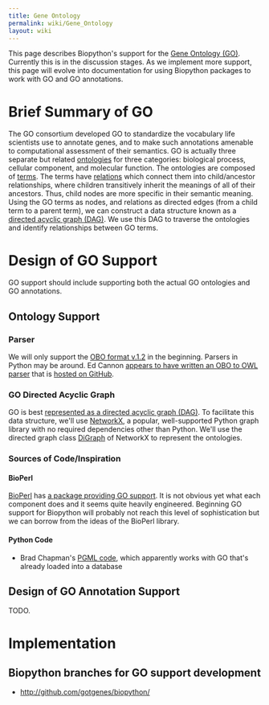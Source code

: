 ```yaml
---
title: Gene Ontology
permalink: wiki/Gene_Ontology
layout: wiki
---
```


This page describes Biopython's support for the [Gene Ontology
(GO)](http://www.geneontology.org/). Currently this is in the discussion
stages. As we implement more support, this page will evolve into
documentation for using Biopython packages to work with GO and GO
annotations.

Brief Summary of GO
===================

The GO consortium developed GO to standardize the vocabulary life
scientists use to annotate genes, and to make such annotations amenable
to computational assessment of their semantics. GO is actually three
separate but related
[ontologies](http://www.geneontology.org/GO.ontology.structure.shtml#ontology)
for three categories: biological process, cellular component, and
molecular function. The ontologies are composed of
[terms](http://www.geneontology.org/GO.ontology.structure.shtml#term).
The terms have
[relations](http://www.geneontology.org/GO.ontology.relations.shtml)
which connect them into child/ancestor relationships, where children
transitively inherit the meanings of all of their ancestors. Thus, child
nodes are more specific in their semantic meaning. Using the GO terms as
nodes, and relations as directed edges (from a child term to a parent
term), we can construct a data structure known as a [directed acyclic
graph (DAG)](http://en.wikipedia.org/wiki/Directed_acyclic_graph). We
use this DAG to traverse the ontologies and identify relationships
between GO terms.

Design of GO Support
====================

GO support should include supporting both the actual GO ontologies and
GO annotations.

Ontology Support
----------------

### Parser

We will only support the [OBO format
v.1.2](http://www.geneontology.org/GO.format.obo-1_2.shtml) in the
beginning. Parsers in Python may be around. Ed Cannon [appears to have
written an OBO to OWL
parser](http://lists.open-bio.org/pipermail/biopython-dev/2009-August/006701.html)
that is [hosted on
GitHub](http://github.com/eoc21/biopython/tree/eoc21Branch/).

### GO Directed Acyclic Graph

GO is best [represented as a directed acyclic graph
(DAG)](http://www.geneontology.org/GO.ontology.structure.shtml#go-as-a-graph).
To facilitate this data structure, we'll use
[NetworkX](http://networkx.lanl.gov/), a popular, well-supported Python
graph library with no required dependencies other than Python. We'll use
the directed graph class
[DiGraph](http://networkx.lanl.gov/reference/classes.digraph.html) of
NetworkX to represent the ontologies.

### Sources of Code/Inspiration

#### BioPerl

[BioPerl](http://bioperl.org/) has [a package providing GO
support](http://doc.bioperl.org/bioperl-live/Bio/Ontology/toc.html). It
is not obvious yet what each component does and it seems quite heavily
engineered. Beginning GO support for Biopython will probably not reach
this level of sophistication but we can borrow from the ideas of the
BioPerl library.

#### Python Code

-   Brad Chapman's [PGML
    code](http://bioinformatics.org/cgi-bin/cvsweb.cgi/biopy-pgml/Bio/PGML/GO/),
    which apparently works with GO that's already loaded into a database

Design of GO Annotation Support
-------------------------------

TODO.

Implementation
==============

Biopython branches for GO support development
---------------------------------------------

-   <http://github.com/gotgenes/biopython/>

